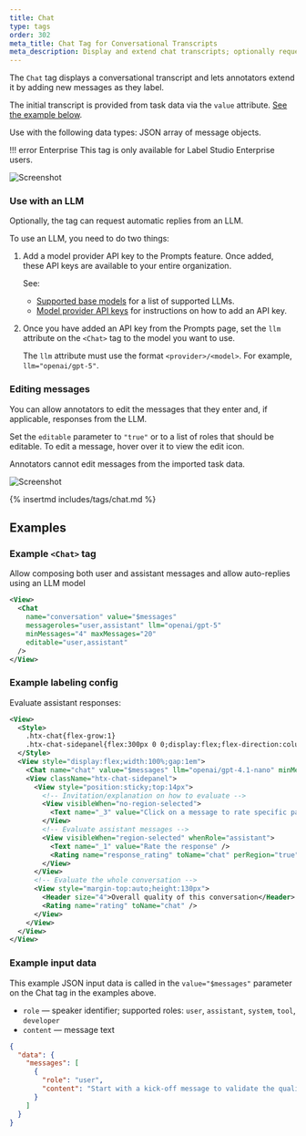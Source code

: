 ```yaml
---
title: Chat
type: tags
order: 302
meta_title: Chat Tag for Conversational Transcripts
meta_description: Display and extend chat transcripts; optionally request assistant replies from an LLM. Supports message editing controls and min/max limits.
---
```


The `Chat` tag displays a conversational transcript and lets annotators extend it by adding new messages as they label. 

The initial transcript is provided from task data via the `value` attribute. [See the example below](#Example-input-data).

Use with the following data types: JSON array of message objects.

!!! error Enterprise
    This tag is only available for Label Studio Enterprise users. 

![Screenshot](/images/tags/chat.png)

### Use with an LLM

Optionally, the tag can request automatic replies from an LLM. 

To use an LLM, you need to do two things:

1. Add a model provider API key to the Prompts feature. Once added, these API keys are available to your entire organization. 

    See:

   * [Supported base models](/guide/prompts_overview#Supported-base-mode) for a list of supported LLMs.
   * [Model provider API keys](/guide/prompts_keys) for instructions on how to add an API key. 

2.  Once you have added an API key from the Prompts page, set the `llm` attribute on the `<Chat>` tag to the model you want to use. 

    The `llm` attribute must use the format `<provider>/<model>`. For example, `llm="openai/gpt-5"`. 

### Editing messages

You can allow annotators to edit the messages that they enter and, if applicable, responses from the LLM. 

Set the `editable` parameter to `"true"` or to a list of roles that should be editable. To edit a message, hover over it to view the edit icon.

Annotators cannot edit messages from the imported task data.  

![Screenshot](/images/tags/chat-edit.png)

{% insertmd includes/tags/chat.md %}

## Examples

### Example `<Chat>` tag

Allow composing both user and assistant messages and allow auto-replies using an LLM model

```xml
<View>
  <Chat
    name="conversation" value="$messages"
    messageroles="user,assistant" llm="openai/gpt-5"
    minMessages="4" maxMessages="20"
    editable="user,assistant"
  />
</View>
```
### Example labeling config

Evaluate assistant responses:

```xml
<View>
  <Style>
    .htx-chat{flex-grow:1}
    .htx-chat-sidepanel{flex:300px 0 0;display:flex;flex-direction:column;border-left:2px solid #ccc;padding-left:16px}
  </Style>
  <View style="display:flex;width:100%;gap:1em">
    <Chat name="chat" value="$messages" llm="openai/gpt-4.1-nano" minMessages="4" maxMessages="10" editable="true" />
    <View className="htx-chat-sidepanel">
      <View style="position:sticky;top:14px">
        <!-- Invitation/explanation on how to evaluate -->
        <View visibleWhen="no-region-selected">
          <Text name="_3" value="Click on a message to rate specific parts of the conversation"/>
        </View>
        <!-- Evaluate assistant messages -->
        <View visibleWhen="region-selected" whenRole="assistant">
          <Text name="_1" value="Rate the response" />
          <Rating name="response_rating" toName="chat" perRegion="true" />
        </View>
      </View>
      <!-- Evaluate the whole conversation -->
      <View style="margin-top:auto;height:130px">
        <Header size="4">Overall quality of this conversation</Header>
        <Rating name="rating" toName="chat" />
      </View>
    </View>
  </View>
</View>
```

### Example input data

This example JSON input data is called in the `value="$messages"` parameter on the Chat tag in the examples above. 

- `role`    — speaker identifier; supported roles: `user`, `assistant`, `system`, `tool`, `developer`
- `content` — message text


```json
{
  "data": {
    "messages": [
      {
        "role": "user",
        "content": "Start with a kick-off message to validate the quality of it based on further conversation"
      }
    ]
  }
}
```